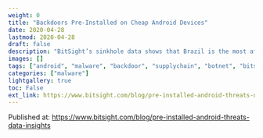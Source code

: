 ```yaml
---
weight: 0
title: "Backdoors Pre-Installed on Cheap Android Devices"
date: 2020-04-28
lastmod: 2020-04-28
draft: false
description: "BitSight’s sinkhole data shows that Brazil is the most affected country, followed by Russia and India."
images: []
tags: ["android", "malware", "backdoor", "supplychain", "botnet", "bitsight"]
categories: ["malware"]
lightgallery: true
toc: False
ext_link: https://www.bitsight.com/blog/pre-installed-android-threats-data-insights
---
```


Published at: https://www.bitsight.com/blog/pre-installed-android-threats-data-insights
